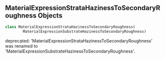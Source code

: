 ## MaterialExpressionStrataHazinessToSecondaryRoughness Objects

```python
class MaterialExpressionStrataHazinessToSecondaryRoughness(
        MaterialExpressionSubstrateHazinessToSecondaryRoughness)
```

deprecated: 'MaterialExpressionStrataHazinessToSecondaryRoughness' was renamed to 'MaterialExpressionSubstrateHazinessToSecondaryRoughness'.

<a id="unreal.MaterialExpressionSubstrateThinFilm"></a>